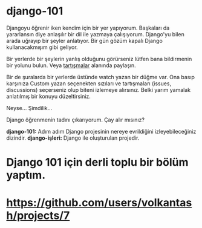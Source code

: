 # django-101
Djangoyu öğrenir iken kendim için bir yer yapıyorum. Başkaları da yararlansın diye anlaşılır bir dil ile yazmaya çalışıyorum. Django'yu bilen arada uğrayıp bir şeyler anlatıyor. Bir gün gözüm kapalı Django kullanacakmışım gibi geliyor. 

Bir yerlerde bir şeylerin yanlış olduğunu görürseniz lütfen bana bildirmenin bir yolunu bulun. Veya [tartışmalar](https://github.com/volkantash/django-101/discussions) alanında paylaşın.

Bir de şuralarda bir yerlerde üstünde watch yazan bir düğme var. Ona basıp karşınıza Custom yazan seçenekten sızıları ve tartışmaları (issues, discussions) seçerseniz olup biteni izlemeye alırsınız. Belki yarım yamalak anlatılmış bir konuyu düzeltirsiniz. 

Neyse... Şimdilik...

Django öğrenmenin tadını çıkarıyorum. Çay alır mısınız?

**django-101:** Adım adım Django projesinin nereye evrildiğini izleyebileceğiniz dizindir.
**django-işleri:** Django ile oluşturulan projedir.

#  Django 101 için derli toplu bir bölüm yaptım.
# https://github.com/users/volkantash/projects/7 
